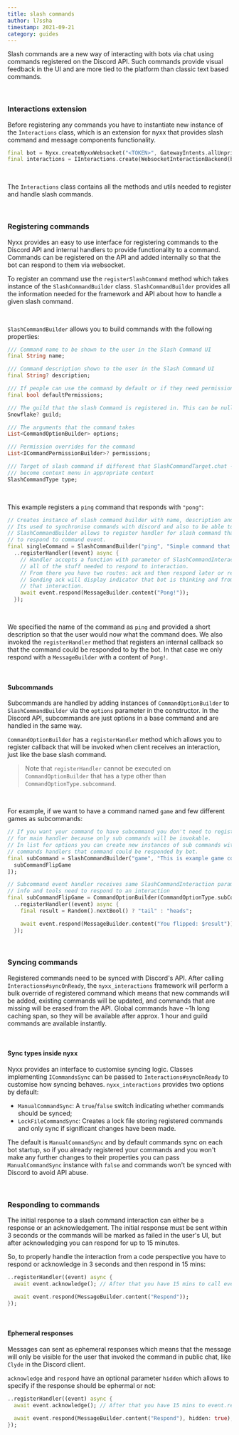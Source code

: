 ```yaml
---
title: slash commands
author: l7ssha
timestamp: 2021-09-21
category: guides
---
```


Slash commands are a new way of interacting with bots via chat using commands registered on the Discord API.
Such commands provide visual feedback in the UI and are more tied to the platform than classic text based commands.

</br>

### Interactions extension

Before registering any commands you have to instantiate new instance of the `Interactions` class, which is an extension for
nyxx that provides slash command and message components functionality. 

```dart
final bot = Nyxx.createNyxxWebsocket("<TOKEN>", GatewayIntents.allUnprivileged);
final interactions = IInteractions.create(WebsocketInteractionBackend(bot));
```

</br>

The `Interactions` class contains all the methods and utils needed to register and handle slash commands.

</br>

### Registering commands

Nyxx provides an easy to use interface for registering commands to the Discord API and internal handlers to provide functionality to a command. Commands can be registered on the API and added internally so that the bot can respond to them via websocket.

</brs>

To register an command use the `registerSlashCommand` method which takes instance of the `SlashCommandBuilder` class.
`SlashCommandBuilder` provides all the information needed for the framework and API about how to handle a given slash command.

</br>

`SlashCommandBuilder` allows you to build commands with the following properties:
```dart
/// Command name to be shown to the user in the Slash Command UI
final String name;

/// Command description shown to the user in the Slash Command UI
final String? description;

/// If people can use the command by default or if they need permissions to use it.
final bool defaultPermissions;

/// The guild that the slash Command is registered in. This can be null if its a global command.
Snowflake? guild;

/// The arguments that the command takes
List<CommandOptionBuilder> options;

/// Permission overrides for the command
List<ICommandPermissionBuilder>? permissions;

/// Target of slash command if different that SlashCommandTarget.chat - slash command will
/// become context menu in appropriate context
SlashCommandType type;
```

</br>

This example registers a `ping` command that responds with `"pong"`:
```dart
// Creates instance of slash command builder with name, description and sub options.
// Its used to synchronise commands with discord and also to be able to respond to them.
// SlashCommandBuilder allows to register handler for slash command that you will be able
// to respond to command event.
final singleCommand = SlashCommandBuilder("ping", "Simple command that responds with `pong`", [])
  ..registerHandler((event) async {
    // Handler accepts a function with parameter of SlashCommandInteraction which contains
    // all of the stuff needed to respond to interaction.
    // From there you have two routes: ack and then respond later or respond immediately without ack.
    // Sending ack will display indicator that bot is thinking and from there you will have 15 mins to respond to
    // that interaction.
    await event.respond(MessageBuilder.content("Pong!"));
  });
```

</br>

We specified the name of the command as `ping` and provided a short description so that the user would now what the command does. We also invoked the `registerHandler` method that registers an internal callback so that the command could be responded to by the bot. In that case we only respond with a `MessageBuilder` with a content of `Pong!`.

</br>

#### Subcommands

Subcommands are handled by adding instances of `CommandOptionBuilder` to `SlashCommandBuilder` via the `options` parameter
in the constructor. In the Discord API, subcommands are just options in a base command and are handled in the same way.

`CommandOptionBuilder` has a `registerHandler` method which allows you to register callback that will be invoked when client receives an interaction, just like the base slash command.

> Note that `registerHandler` cannot be executed on `CommandOptionBuilder` that has a type other than `CommandOptionType.subcommand`.

</br>

For example, if we want to have a command named `game` and few different games as subcommands:
```dart
// If you want your command to have subcommand you don't need to register handler
// for main handler because only sub commands will be invokable.
// In list for options you can create new instances of sub commands with
// commands handlers that command could be responded by bot.
final subCommand = SlashCommandBuilder("game", "This is example game command", [
  subCommandFlipGame
]);

// Subcommand event handler receives same SlashCommandInteraction parameter with all
// info and tools need to respond to an interaction
final subCommandFlipGame = CommandOptionBuilder(CommandOptionType.subCommand, "coinflip", "Coin flip game")
  ..registerHandler((event) async {
    final result = Random().nextBool() ? "tail" : "heads";

    await event.respond(MessageBuilder.content("You flipped: $result"));
  });
```

</br>

### Syncing commands

Registered commands need to be synced with Discord's API. After calling `Interactions#syncOnReady`, the `nyxx_interactions` framework will perform a  bulk override of registered command which means that new commands will be added, existing commands will be updated, and commands that are missing will be erased from the API. Global commands have ~1h long caching span, so they will be available after approx. 1 hour and guild commands are available instantly.

</br>

#### Sync types inside nyxx

Nyxx provides an interface to customise syncing logic. Classes implementing `ICommandsSync` can be passed to `Interactions#syncOnReady` to customise how syncing behaves. `nyxx_interactions` provides two options by default:
 - `ManualCommandSync`: A `true`/`false` switch indicating whether commands should be synced;
 - `LockFileCommandSync`: Creates a lock file storing registered commands and only sync if significant changes have been made.

The default is `ManualCommandSync` and by default commands sync on each bot startup, so if you already registered your commands and you won't make any further changes to their properties you can pass `ManualCommandSync` instance with `false` and commands won't be synced with Discord to avoid API abuse.

</br>

### Responding to commands

The initial response to a slash command interaction can either be a response or an acknowledgement. The initial response must be sent within 3 seconds or the commands will be marked as failed in the user's UI, but after acknowledging you can respond for up to 15 minutes.


So, to properly handle the interaction from a code perspective you have to respond or acknowledge in 3 seconds and then respond in 15 mins:

```dart
..registerHandler((event) async {
  await event.acknowledge(); // After that you have 15 mins to call event.respond

  await event.respond(MessageBuilder.content("Respond"));
});
```

</br>

#### Ephemeral responses

Messages can sent as ephemeral responses which means that the message will only be visible for the user that invoked the command in public chat, like `Clyde` in the Discord client. 

`acknowledge` and `respond` have an optional parameter `hidden` which allows to specify if the response should be ephermal or not:

```dart
..registerHandler((event) async {
  await event.acknowledge(); // After that you have 15 mins to event.respond

  await event.respond(MessageBuilder.content("Respond"), hidden: true);
});
```
